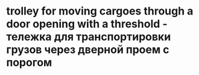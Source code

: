 # trolley for moving cargoes through a door opening with a threshold - тележка для транспортировки грузов через дверной проем с порогом
